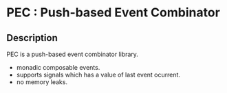 
PEC : Push-based Event Combinator
==================================

Description
---------------------

PEC is a push-based event combinator library.

- monadic composable events.
- supports signals which has a value of last event ocurrent.
- no memory leaks.
